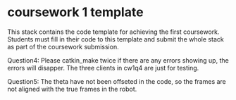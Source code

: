 # coursework 1 template
This stack contains the code template for achieving the first coursework. Students must fill in their code to this template and submit the whole stack as part of the coursework submission.


Question4:
Please catkin_make twice if there are any errors showing up, the errors will disapper. 
The three clients in cw1q4 are just for testing.

Question5:
The theta have not been offseted in the code, so the frames are not aligned with the true frames in the robot. 

